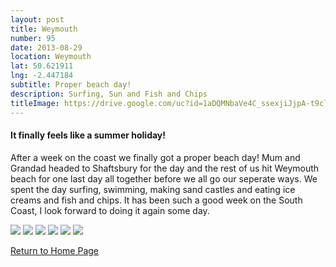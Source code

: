 ```yaml
---
layout: post
title: Weymouth
number: 95
date: 2013-08-29
location: Weymouth
lat: 50.621911
lng: -2.447184
subtitle: Proper beach day!
description: Surfing, Sun and Fish and Chips
titleImage: https://drive.google.com/uc?id=1aDQMNbaVe4C_ssexjiJjpA-t9cldE5sH
---
```


<h4>It finally feels like a summer holiday!</h4>

After a week on the coast we finally got a proper beach day!
Mum and Grandad headed to Shaftsbury for the day and the rest of us hit Weymouth beach for one last day all together before we all go our seperate ways. We spent the day surfing, swimming, making sand castles and eating ice creams and fish and chips.
It has been such a good week on the South Coast, I look forward to doing it again some day.

<img src="https://drive.google.com/uc?id=1ZDH7Ln_J-bSet1K8eWUoX9Jta_DuIwNc" class="image1">
<img src="https://drive.google.com/uc?id=14LAaXiPuFws14Z30DASKESUzOFTVdMTb" class="image1">
<img src="https://drive.google.com/uc?id=192fkCA8Dmeay6Ho2ovwCtaddxNDNLnzQ" class="image1">
<img src="https://drive.google.com/uc?id=1MU5Wx89qBsWS786ORCC521fDZEPjQCD-" class="image1">
<img src="https://drive.google.com/uc?id=1N5QwteO4Wgd462NhrSAedabXM18_F0GQ" class="image1">
<img src="https://drive.google.com/uc?id=123dmDo3uZE8MJ7P3g8ZRiiUSgOkPacs9" class="image1">

<a href="https://adventuresofthetravellingtwins.com/">Return to Home Page</a>
